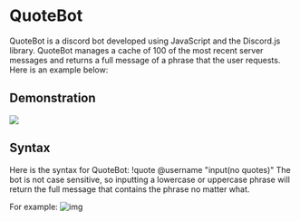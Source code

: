# QuoteBot
QuoteBot is a discord bot developed using JavaScript and the Discord.js library. QuoteBot manages a cache of 100 of the most recent server messages and returns a full message of a phrase that the user requests. Here is an example below:
## Demonstration
![](https://media.giphy.com/media/DkeayEnQlt83C1i6oS/giphy.gif)
## Syntax
Here is the syntax for QuoteBot:
!quote @username "input(no quotes)"
The bot is not case sensitive, so inputting a lowercase or uppercase phrase will return the full message that contains the phrase no matter what.

For example:
![img](https://i.imgur.com/JEsoCHe.png)
